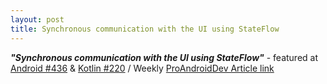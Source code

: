 ```yaml
---
layout: post
title: Synchronous communication with the UI using StateFlow
---
```

***"Synchronous communication with the UI using StateFlow"*** - featured at [Android #436](https://androidweekly.net/issues/issue-436) & [Kotlin #220](https://us12.campaign-archive.com/?u=f39692e245b94f7fb693b6d82&id=08b17a8df5) / Weekly [ProAndroidDev Article link](https://proandroiddev.com/synchronous-communication-with-the-ui-using-stateflow-74f6ed68eff5)